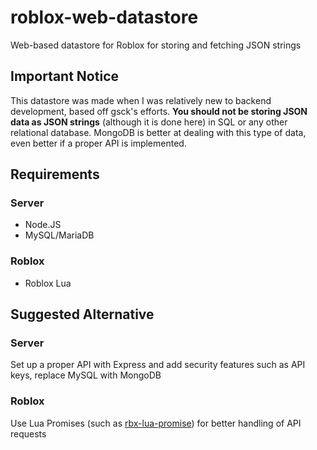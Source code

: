 # roblox-web-datastore
Web-based datastore for Roblox for storing and fetching JSON strings

## Important Notice
This datastore was made when I was relatively new to backend development, based off gsck's efforts.
**You should not be storing JSON data as JSON strings** (although it is done here) in SQL or any other relational database.
MongoDB is better at dealing with this type of data, even better if a proper API is implemented.

## Requirements
### Server
- Node.JS
- MySQL/MariaDB
### Roblox
- Roblox Lua

## Suggested Alternative
### Server
Set up a proper API with Express and add security features such as API keys, replace MySQL with MongoDB
### Roblox
Use Lua Promises (such as [rbx-lua-promise](https://github.com/evaera/roblox-lua-promise)) for better handling of API requests
